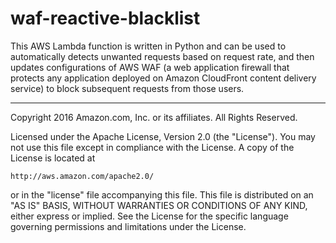 # waf-reactive-blacklist

This AWS Lambda function is written in Python and can be used to automatically detects unwanted requests based on request rate, and then updates configurations of AWS WAF (a web application firewall that protects any application deployed on Amazon CloudFront content delivery service) to block subsequent requests from those users.

***

Copyright 2016 Amazon.com, Inc. or its affiliates. All Rights Reserved.

Licensed under the Apache License, Version 2.0 (the "License"). You may not use this file except in compliance with the License. A copy of the License is located at

    http://aws.amazon.com/apache2.0/

or in the "license" file accompanying this file. This file is distributed on an "AS IS" BASIS, WITHOUT WARRANTIES OR CONDITIONS OF ANY KIND, either express or implied. See the License for the specific language governing permissions and limitations under the License.
